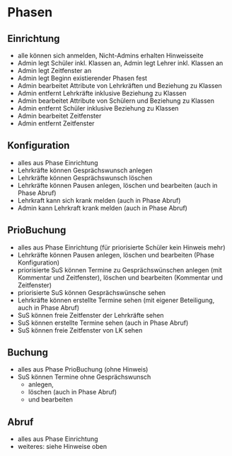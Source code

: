 # Phasen

## Einrichtung

- alle können sich anmelden, Nicht-Admins erhalten Hinweisseite
- Admin legt Schüler inkl. Klassen an, Admin legt Lehrer inkl. Klassen an
- Admin legt Zeitfenster an
- Admin legt Beginn existierender Phasen fest
- Admin bearbeitet Attribute von Lehrkräften und Beziehung zu Klassen
- Admin entfernt Lehrkräfte inklusive Beziehung zu Klassen
- Admin bearbeitet Attribute von Schülern und Beziehung zu Klassen
- Admin entfernt Schüler inklusive Beziehung zu Klassen
- Admin bearbeitet Zeitfenster
- Admin entfernt Zeitfenster

## Konfiguration

- alles aus Phase Einrichtung
- Lehrkräfte können Gesprächswunsch anlegen
- Lehrkräfte können Gesprächswunsch löschen
- Lehrkräfte können Pausen anlegen, löschen und bearbeiten (auch in Phase Abruf)
- Lehrkraft kann sich krank melden (auch in Phase Abruf)
- Admin kann Lehrkraft krank melden (auch in Phase Abruf)

## PrioBuchung

- alles aus Phase Einrichtung (für priorisierte Schüler kein Hinweis mehr)
- Lehrkräfte können Pausen anlegen, löschen und bearbeiten (Phase Konfiguration)
- priorisierte SuS können Termine zu Gesprächswünschen anlegen (mit Kommentar und Zeitfenster), löschen und bearbeiten (Kommentar und Zeitfenster)
- priorisierte SuS können Gesprächswünsche sehen
- Lehrkräfte können erstellte Termine sehen (mit eigener Beteiligung, auch in Phase Abruf)
- SuS können freie Zeitfenster der Lehrkräfte sehen
- SuS können erstellte Termine sehen (auch in Phase Abruf)
- SuS können freie Zeitfenster von LK sehen

## Buchung

- alles aus Phase PrioBuchung (ohne Hinweis)
- SuS können Termine ohne Gesprächswunsch
  - anlegen,
  - löschen (auch in Phase Abruf)
  - und bearbeiten

## Abruf

- alles aus Phase Einrichtung
- weiteres: siehe Hinweise oben
